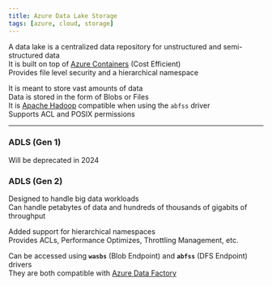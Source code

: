 ```yaml
---
title: Azure Data Lake Storage
tags: [azure, cloud, storage]
---
```


A data lake is a centralized data repository for unstructured and semi-structured data  
It is built on top of [Azure Containers](Azure%20Containers.md) (Cost Efficient)  
Provides file level security and a hierarchical namespace

It is meant to store vast amounts of data  
Data is stored in the form of Blobs or Files  
It is [Apache Hadoop](../../../Data%20Analytics/Apache%20Hadoop/Apache%20Hadoop.md) compatible when using the `abfss` driver  
Supports ACL and POSIX permissions

---

### ADLS (Gen 1)

Will be deprecated in 2024

### ADLS (Gen 2)

Designed to handle big data workloads  
Can handle petabytes of data and hundreds of thousands of gigabits of throughput

Added support for hierarchical namespaces  
Provides ACLs, Performance Optimizes, Throttling Management, etc.

Can be accessed using **`wasbs`** (Blob Endpoint) and **`abfss`** (DFS Endpoint) drivers  
They are both compatible with [Azure Data Factory](../Azure%20Other%20Services/Azure%20Data%20Factory/Azure%20Data%20Factory.md)